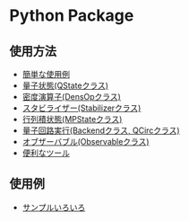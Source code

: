 Python Package
==============

## 使用方法

- [簡単な使用例](usage/basic_jp.md)
- [量子状態(QStateクラス)](usage/qstate_jp.md)
- [密度演算子(DensOpクラス)](usage/densop_jp.md)
- [スタビライザー(Stabilizerクラス)](usage/stabilizer_jp.md)
- [行列積状態(MPStateクラス)](usage/mpstate_jp.md)
- [量子回路実行(Backendクラス, QCircクラス)](usage/qcirc_jp.md)
- [オブザーバブル(Observableクラス)](usage/observable_jp.md)
- [便利なツール](usage/tools_jp.md)

## 使用例

- [サンプルいろいろ](https://github.com/samn33/qlazy/tree/master/example/py)
